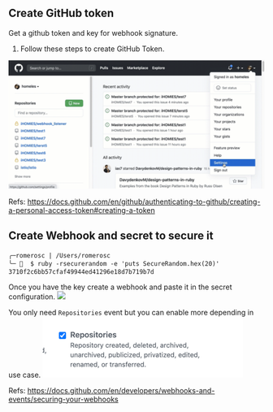 ## Create GitHub token
Get a github token and key for webhook signature.
1. Follow these steps to create GitHub Token.

![](images/generate_token.gif)

Refs: https://docs.github.com/en/github/authenticating-to-github/creating-a-personal-access-token#creating-a-token


## Create Webhook and secret to secure it

```
╭─romerosc | /Users/romerosc
╰─ 🐳  $ ruby -rsecurerandom -e 'puts SecureRandom.hex(20)'
3710f2c6bb57cfaf49944ed41296e18d7b719b7d
```
Once you have the key create a webhook and paste it in the secret configuration.
![](images/create_webhook.gif)

You only need `Repositories` event but you can enable more depending in use case.
![](images/webhook_config.png)


Refs: https://docs.github.com/en/developers/webhooks-and-events/securing-your-webhooks
